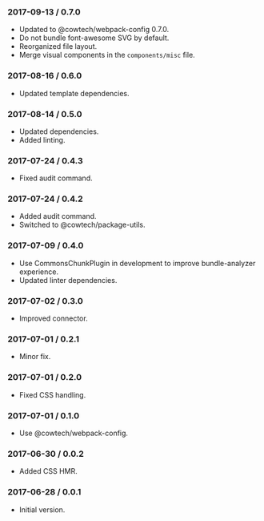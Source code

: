 ### 2017-09-13 / 0.7.0

* Updated to @cowtech/webpack-config 0.7.0.
* Do not bundle font-awesome SVG by default.
* Reorganized file layout.
* Merge visual components in the `components/misc` file.

### 2017-08-16 / 0.6.0

* Updated template dependencies.

### 2017-08-14 / 0.5.0

* Updated dependencies.
* Added linting.

### 2017-07-24 / 0.4.3

* Fixed audit command.

### 2017-07-24 / 0.4.2

* Added audit command.
* Switched to @cowtech/package-utils.

### 2017-07-09 / 0.4.0

* Use CommonsChunkPlugin in development to improve bundle-analyzer experience.
* Updated linter dependencies.

### 2017-07-02 / 0.3.0

* Improved connector.

### 2017-07-01 / 0.2.1

* Minor fix.

### 2017-07-01 / 0.2.0

* Fixed CSS handling.

### 2017-07-01 / 0.1.0

* Use @cowtech/webpack-config.

### 2017-06-30 / 0.0.2

* Added CSS HMR.

### 2017-06-28 / 0.0.1

* Initial version.
